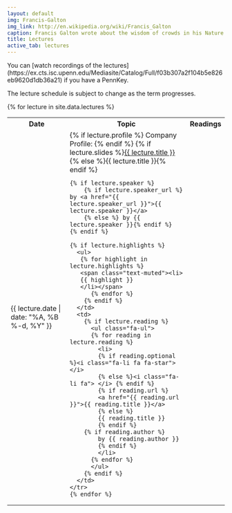 ```yaml
---
layout: default
img: Francis-Galton
img_link: http://en.wikipedia.org/wiki/Francis_Galton
caption: Francis Galton wrote about the wisdom of crowds in his Nature article Vox Populi 
title: Lectures
active_tab: lectures
---
```


<div class="alert alert-info">
You can [watch recordings of the lectures](https://ex.cts.isc.upenn.edu/Mediasite/Catalog/Full/f03b307a2f104b5e826eb9620d1db36a21) if you have a PennKey.
</div>


The lecture schedule is subject to change as the term progresses.

<table class="table table-striped"> 
  <tbody>
    <tr>
      <th>Date</th>
      <th>Topic</th>
      <th>Readings</th>
    </tr>
    {% for lecture in site.data.lectures %}
    <tr>
      <td>{{ lecture.date | date: "%A, %B %-d, %Y" }}</td>
      <td>
	{% if lecture.profile %}
	Company Profile:  
        {% endif %}
        {% if lecture.slides %}<a href="{{ lecture.slides }}">{{ lecture.title }}</a>
        {% else %}{{ lecture.title }}{% endif %}

	{% if lecture.speaker %}
        {% if lecture.speaker_url %} by <a href="{{ lecture.speaker_url }}">{{ lecture.speaker }}</a>
        {% else %} by {{ lecture.speaker }}{% endif %}
	{% endif %}

	{% if lecture.highlights %}
	  <ul>
	   {% for highlight in lecture.highlights %}	
	   <span class="text-muted"><li>
	   {{ highlight }}
	   </li></span>
          {% endfor %}
        {% endif %}
      </td>
      <td>
        {% if lecture.reading %}
          <ul class="fa-ul">
          {% for reading in lecture.reading %}
            <li>
            {% if reading.optional %}<i class="fa-li fa fa-star"> </i>
            {% else %}<i class="fa-li fa"> </i> {% endif %}
            {% if reading.url %}
            <a href="{{ reading.url }}">{{ reading.title }}</a>
            {% else %}
            {{ reading.title }} 
            {% endif %}
	    {% if reading.author %}
            by {{ reading.author }}
            {% endif %}
            </li>
          {% endfor %}
          </ul>
        {% endif %}
      </td>
    </tr>
    {% endfor %}
  </tbody>
</table>

